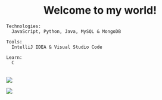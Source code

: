 <h1 align="center">Welcome to my world!</h1>

```
Technologies:
  JavaScript, Python, Java, MySQL & MongoDB

Tools:
  IntelliJ IDEA & Visual Studio Code

Learn:
  C
```

<div style="display: inline_block"><br>
  <img src="https://skills.thijs.gg/icons?i=js,nodejs,java,python,mysql,mongodb,express,linux">
</div>

<p align="center">
<!-- <img src="https://github-readme-stats.vercel.app/api/top-langs/?username=M4rdokBinary&hide_border=true&bg_color=ffffff5f&langs_count=15&hide=jupyter%20notebook,html,c%2B%2B,php,shell,java&title_color=000" align="left"> -->
<img src="https://github-readme-stats.vercel.app/api/top-langs/?username=Mardokdns&hide_border=true&show_icons=true&title_color=ddd&icon_color=ddd&text_color=fff&bg_color=222&langs_count=11&hide=html" align="left">

